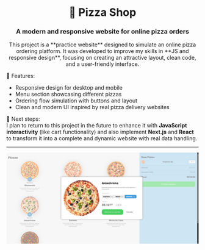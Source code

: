 <h1 align="center">🍕 Pizza Shop </h1>

<h3 align="center">A modern and responsive website for online pizza orders  </h3>

<p align="center">
  This project is a **practice website** designed to simulate an online pizza ordering platform.  
It was developed to improve my skills in **JS and responsive design**, focusing on creating an attractive layout, clean code, and a user-friendly interface.  

🔹 Features:  
- Responsive design for desktop and mobile  
- Menu section showcasing different pizzas  
- Ordering flow simulation with buttons and layout  
- Clean and modern UI inspired by real pizza delivery websites  

📌 Next steps:  
I plan to return to this project in the future to enhance it with **JavaScript interactivity** (like cart functionality) and also implement **Next.js** and **React** to transform it into a complete and dynamic website with real data handling.
</p>

---

<p align="center">
  <img src="./images/pizza-preview.png" alt="Pizza Shop Landing Page Preview" width="800"/>
</p>
